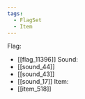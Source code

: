 ```yaml
---
tags:
  - FlagSet
  - Item
---
```

Flag:
- [[flag_11396]]
Sound:
- [[sound_44]]
- [[sound_43]]
- [[sound_17]]
Item:
- [[item_518]]

